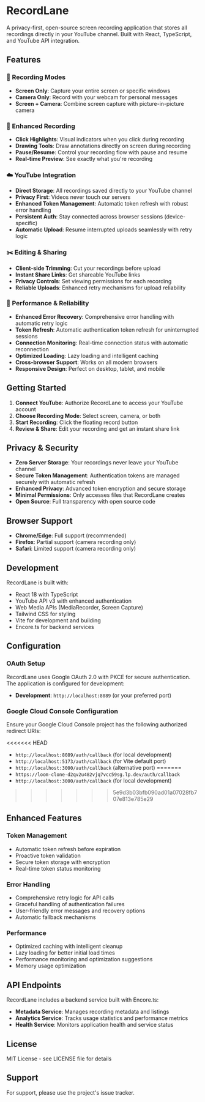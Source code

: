 # RecordLane

A privacy-first, open-source screen recording application that stores all recordings directly in your YouTube channel. Built with React, TypeScript, and YouTube API integration.

## Features

### 🎥 Recording Modes
- **Screen Only**: Capture your entire screen or specific windows
- **Camera Only**: Record with your webcam for personal messages
- **Screen + Camera**: Combine screen capture with picture-in-picture camera

### 🎨 Enhanced Recording
- **Click Highlights**: Visual indicators when you click during recording
- **Drawing Tools**: Draw annotations directly on screen during recording
- **Pause/Resume**: Control your recording flow with pause and resume
- **Real-time Preview**: See exactly what you're recording

### ☁️ YouTube Integration
- **Direct Storage**: All recordings saved directly to your YouTube channel
- **Privacy First**: Videos never touch our servers
- **Enhanced Token Management**: Automatic token refresh with robust error handling
- **Persistent Auth**: Stay connected across browser sessions (device-specific)
- **Automatic Upload**: Resume interrupted uploads seamlessly with retry logic

### ✂️ Editing & Sharing
- **Client-side Trimming**: Cut your recordings before upload
- **Instant Share Links**: Get shareable YouTube links
- **Privacy Controls**: Set viewing permissions for each recording
- **Reliable Uploads**: Enhanced retry mechanisms for upload reliability

### 🚀 Performance & Reliability
- **Enhanced Error Recovery**: Comprehensive error handling with automatic retry logic
- **Token Refresh**: Automatic authentication token refresh for uninterrupted sessions
- **Connection Monitoring**: Real-time connection status with automatic reconnection
- **Optimized Loading**: Lazy loading and intelligent caching
- **Cross-browser Support**: Works on all modern browsers
- **Responsive Design**: Perfect on desktop, tablet, and mobile

## Getting Started

1. **Connect YouTube**: Authorize RecordLane to access your YouTube account
2. **Choose Recording Mode**: Select screen, camera, or both
3. **Start Recording**: Click the floating record button
4. **Review & Share**: Edit your recording and get an instant share link

## Privacy & Security

- **Zero Server Storage**: Your recordings never leave your YouTube channel
- **Secure Token Management**: Authentication tokens are managed securely with automatic refresh
- **Enhanced Privacy**: Advanced token encryption and secure storage
- **Minimal Permissions**: Only accesses files that RecordLane creates
- **Open Source**: Full transparency with open source code

## Browser Support

- **Chrome/Edge**: Full support (recommended)
- **Firefox**: Partial support (camera recording only)
- **Safari**: Limited support (camera recording only)

## Development

RecordLane is built with:
- React 18 with TypeScript
- YouTube API v3 with enhanced authentication
- Web Media APIs (MediaRecorder, Screen Capture)
- Tailwind CSS for styling
- Vite for development and building
- Encore.ts for backend services

## Configuration

### OAuth Setup

RecordLane uses Google OAuth 2.0 with PKCE for secure authentication. The application is configured for development:

- **Development**: `http://localhost:8089` (or your preferred port)

### Google Cloud Console Configuration

Ensure your Google Cloud Console project has the following authorized redirect URIs:

<<<<<<< HEAD
- `http://localhost:8089/auth/callback` (for local development)
- `http://localhost:5173/auth/callback` (for Vite default port)
- `http://localhost:3000/auth/callback` (alternative port)
=======
- `https://loom-clone-d2qv2u482vjq7vcc59sg.lp.dev/auth/callback`
- `http://localhost:3000/auth/callback` (for local development)
>>>>>>> 5e9d3b03bfb090ad01a07028fb707e813e785e29

## Enhanced Features

### Token Management
- Automatic token refresh before expiration
- Proactive token validation
- Secure token storage with encryption
- Real-time token status monitoring

### Error Handling
- Comprehensive retry logic for API calls
- Graceful handling of authentication failures
- User-friendly error messages and recovery options
- Automatic fallback mechanisms

### Performance
- Optimized caching with intelligent cleanup
- Lazy loading for better initial load times
- Performance monitoring and optimization suggestions
- Memory usage optimization

## API Endpoints

RecordLane includes a backend service built with Encore.ts:

- **Metadata Service**: Manages recording metadata and listings
- **Analytics Service**: Tracks usage statistics and performance metrics
- **Health Service**: Monitors application health and service status

## License

MIT License - see LICENSE file for details

## Support

For support, please use the project's issue tracker.
